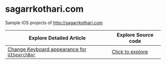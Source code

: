 # sagarrkothari.com
Sample iOS projects of http://sagarrkothari.com

| Explore Detailed Article | Explore Source code |
|---------|------------------|
| [Change Keyboard appearance for `UISearchBar`](http://sagarrkothari.com/2017/01/26/change-keyboard-appearance-for-uisearchbar/) | [Click to explore](https://github.com/sag333ar/sagarrkothari.com/tree/master/2017:01:26:change-keyboard-appearance-for-uisearchbar:) |
